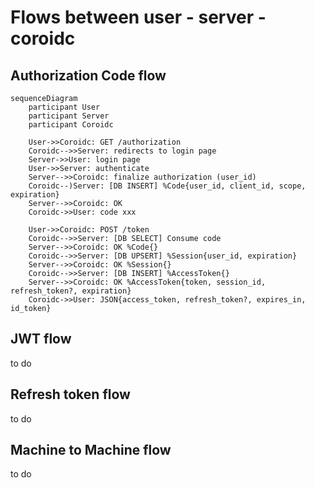 # Flows between user - server - coroidc

## Authorization Code flow

```mermaid
sequenceDiagram
    participant User
    participant Server
    participant Coroidc

    User->>Coroidc: GET /authorization 
    Coroidc-->>Server: redirects to login page
    Server->>User: login page
    User->>Server: authenticate
    Server-->>Coroidc: finalize authorization (user_id)
    Coroidc--)Server: [DB INSERT] %Code{user_id, client_id, scope, expiration}
    Server-->>Coroidc: OK
    Coroidc->>User: code xxx

    User->>Coroidc: POST /token
    Coroidc-->>Server: [DB SELECT] Consume code
    Server-->>Coroidc: OK %Code{}
    Coroidc-->>Server: [DB UPSERT] %Session{user_id, expiration}
    Server-->>Coroidc: OK %Session{}
    Coroidc-->>Server: [DB INSERT] %AccessToken{}
    Server-->>Coroidc: OK %AccessToken{token, session_id, refresh_token?, expiration}
    Coroidc->>User: JSON{access_token, refresh_token?, expires_in, id_token}
```

## JWT flow
to do

## Refresh token flow
to do

## Machine to Machine flow
to do
 